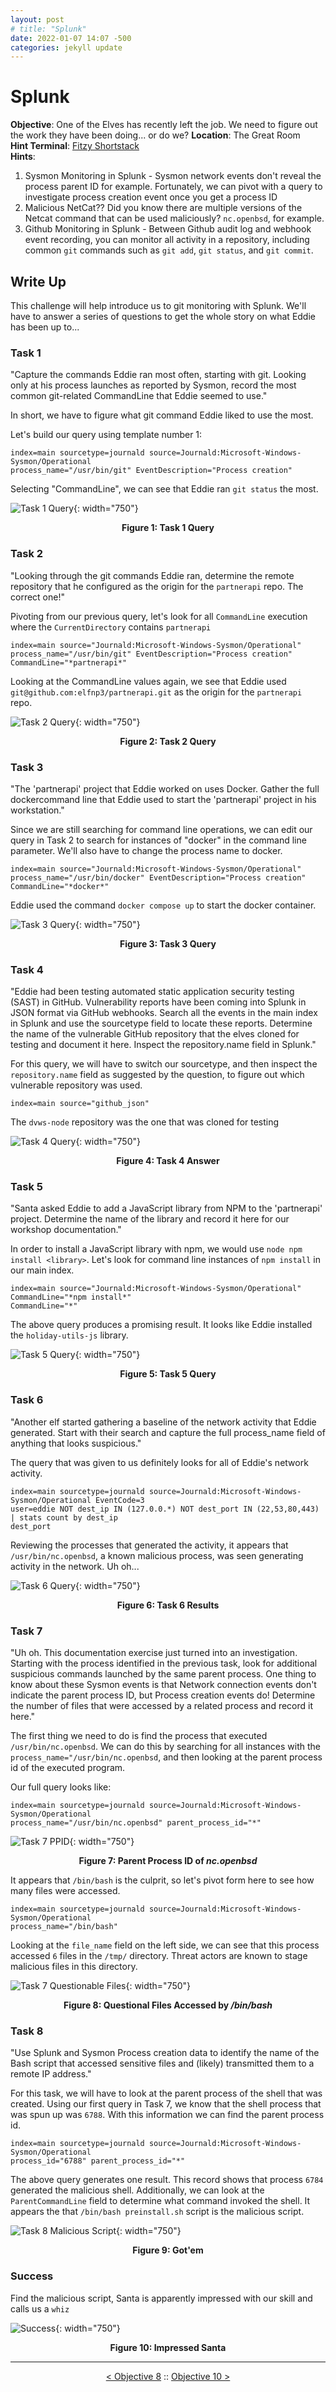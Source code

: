 ```yaml
---
layout: post
# title: "Splunk"
date: 2022-01-07 14:07 -500
categories: jekyll update
---
```


# Splunk

**Objective**: One of the Elves has recently left the job. We need to figure out the work they have been doing... or do we? 
**Location**: The Great Room  
**Hint Terminal**: [Fitzy Shortstack](/write_ups/2021_sans_hhc/term/2022-01-07-SANS-Holiday-Hack-Yara-Analysis)  
**Hints**:
1. Sysmon Monitoring in Splunk - Sysmon network events don't reveal the process parent ID for example. Fortunately, we can pivot with a query to investigate process creation event once you get a process ID
2. Malicious NetCat?? Did you know there are multiple versions of the Netcat command that can be used maliciously? `nc.openbsd`, for example.
3. Github Monitoring in Splunk - Between Github audit log and webhook event recording, you can monitor all activity in a repository, including common `git` commands such as `git add`, `git status`, and `git commit`.

## Write Up

This challenge will help introduce us to git monitoring with Splunk. We'll have to answer a series of questions to get the whole story on what Eddie has been up to...

### Task 1

"Capture the commands Eddie ran most often, starting with git. Looking only at his process launches as reported by Sysmon, record the most common git-related CommandLine that Eddie seemed to use."

In short, we have to figure what git command Eddie liked to use the most.  

Let's build our query using template number 1:

```
index=main sourcetype=journald source=Journald:Microsoft-Windows-Sysmon/Operational 
process_name="/usr/bin/git" EventDescription="Process creation"
```

Selecting "CommandLine", we can see that Eddie ran `git status` the most.

![Task 1 Query](/assets/img/2021_sans_hhc/obj/obj09/picture_1.png){: width="750"}
<p align="center"><strong>Figure 1: Task 1 Query</strong></p>

### Task 2

"Looking through the git commands Eddie ran, determine the remote repository that he configured as the origin for the `partnerapi` repo. The correct one!"  

Pivoting from our previous query, let's look for all `CommandLine` execution where the `CurrentDirectory` contains `partnerapi`

```
index=main source="Journald:Microsoft-Windows-Sysmon/Operational" 
process_name="/usr/bin/git" EventDescription="Process creation" 
CommandLine="*partnerapi*"
```

Looking at the CommandLine values again, we see that Eddie used `git@github.com:elfnp3/partnerapi.git` as the origin for the `partnerapi` repo.

![Task 2 Query](/assets/img/2021_sans_hhc/obj/obj09/picture_2.png){: width="750"}
<p align="center"><strong>Figure 2: Task 2 Query</strong></p>

### Task 3

"The 'partnerapi' project that Eddie worked on uses Docker. Gather the full dockercommand line that Eddie used to start the 'partnerapi' project in his workstation."  

Since we are still searching for command line operations, we can edit our query in Task 2 to search for instances of "docker" in the command line parameter. We'll also have to change the process name to docker.

```
index=main source="Journald:Microsoft-Windows-Sysmon/Operational" 
process_name="/usr/bin/docker" EventDescription="Process creation" 
CommandLine="*docker*"
```

Eddie used the command `docker compose up` to start the docker container.

![Task 3 Query](/assets/img/2021_sans_hhc/obj/obj09/picture_3.png){: width="750"}
<p align="center"><strong>Figure 3: Task 3 Query</strong></p>

### Task 4

"Eddie had been testing automated static application security testing (SAST) in GitHub. Vulnerability reports have been coming into Splunk in JSON format via GitHub webhooks. Search all the events in the main index in Splunk and use the sourcetype field to locate these reports. Determine the name of the vulnerable GitHub repository that the elves cloned for testing and document it here. Inspect the repository.name field in Splunk."

For this query, we will have to switch our sourcetype, and then inspect the `repository.name` field as suggested by the question, to figure out which vulnerable repository was used. 

```
index=main source="github_json"
```

The `dvws-node` repository was the one that was cloned for testing

![Task 4 Query](/assets/img/2021_sans_hhc/obj/obj09/picture_4.png){: width="750"}
<p align="center"><strong>Figure 4: Task 4 Answer</strong></p>

### Task 5

"Santa asked Eddie to add a JavaScript library from NPM to the 'partnerapi' project. Determine the name of the library and record it here for our workshop documentation."  

In order to install a JavaScript library with npm, we would use `node npm install <library>`. Let's look for command line instances of `npm install` in our main index.

```
index=main source="Journald:Microsoft-Windows-Sysmon/Operational" CommandLine="*npm install*" 
CommandLine="*"
```

The above query produces a promising result. It looks like Eddie installed the `holiday-utils-js` library.

![Task 5 Query](/assets/img/2021_sans_hhc/obj/obj09/picture_5.png){: width="750"}
<p align="center"><strong>Figure 5: Task 5 Query</strong></p>

### Task 6

"Another elf started gathering a baseline of the network activity that Eddie generated. Start with their search and capture the full process_name field of anything that looks suspicious."  

The query that was given to us definitely looks for all of Eddie's network activity.

```
index=main sourcetype=journald source=Journald:Microsoft-Windows-Sysmon/Operational EventCode=3 
user=eddie NOT dest_ip IN (127.0.0.*) NOT dest_port IN (22,53,80,443) | stats count by dest_ip 
dest_port
```

Reviewing the processes that generated the activity, it appears that `/usr/bin/nc.openbsd`, a known malicious process, was seen generating activity in the network. Uh oh...

![Task 6 Query](/assets/img/2021_sans_hhc/obj/obj09/picture_6.png){: width="750"}
<p align="center"><strong>Figure 6: Task 6 Results</strong></p>

### Task 7

"Uh oh. This documentation exercise just turned into an investigation. Starting with the process identified in the previous task, look for additional suspicious commands launched by the same parent process. One thing to know about these Sysmon events is that Network connection events don't indicate the parent process ID, but Process creation events do! Determine the number of files that were accessed by a related process and record it here."   

The first thing we need to do is find the process that executed `/usr/bin/nc.openbsd`. We can do this by searching for all instances with the `process_name="/usr/bin/nc.openbsd`, and then looking at the parent process id of the executed program.

Our full query looks like:

```
index=main sourcetype=journald source=Journald:Microsoft-Windows-Sysmon/Operational 
process_name="/usr/bin/nc.openbsd" parent_process_id="*"
```

![Task 7 PPID](/assets/img/2021_sans_hhc/obj/obj09/picture_7.png){: width="750"}
<p align="center"><strong>Figure 7: Parent Process ID of <em>nc.openbsd</em></strong></p>

It appears that `/bin/bash` is the culprit, so let's pivot form here to see how many files were accessed.

```
index=main sourcetype=journald source=Journald:Microsoft-Windows-Sysmon/Operational 
process_name="/bin/bash"
```

Looking at the `file_name` field on the left side, we can see that this process accessed `6` files in the `/tmp/` directory. Threat actors are known to stage malicious files in this directory.

![Task 7 Questionable Files](/assets/img/2021_sans_hhc/obj/obj09/picture_8.png){: width="750"}
<p align="center"><strong>Figure 8: Questional Files Accessed by <em>/bin/bash</em></strong></p>

### Task 8

"Use Splunk and Sysmon Process creation data to identify the name of the Bash script that accessed sensitive files and (likely) transmitted them to a remote IP address."   

For this task, we will have to look at the parent process of the shell that was created. Using our first query in Task 7, we know that the shell process that was spun up was `6788`. With this information we can find the parent process id.  

```
index=main sourcetype=journald source=Journald:Microsoft-Windows-Sysmon/Operational 
process_id="6788" parent_process_id="*"
```

The above query generates one result. This record shows that process `6784` generated the malicious shell. Additionally, we can look at the `ParentCommandLine` field to determine what command invoked the shell. It appears the that `/bin/bash preinstall.sh` script is the malicious script.

![Task 8 Malicious Script](/assets/img/2021_sans_hhc/obj/obj09/picture_9.png){: width="750"}
<p align="center"><strong>Figure 9: Got'em</strong></p>

### Success

Find the malicious script, Santa is apparently impressed with our skill and calls us a `whiz`

![Success](/assets/img/2021_sans_hhc/obj/obj09/picture_10.png){: width="750"}
<p align="center"><strong>Figure 10: Impressed Santa</strong></p>


---
<p align="center"><a href="/write_ups/2021_sans_hhc/obj/2022-01-06-SANS-Holiday-Hack-Objective-8">< Objective 8</a> :: <a href="/write_ups/2021_sans_hhc/obj/2022-01-06-SANS-Holiday-Hack-Objective-10">Objective 10 ></a></p>